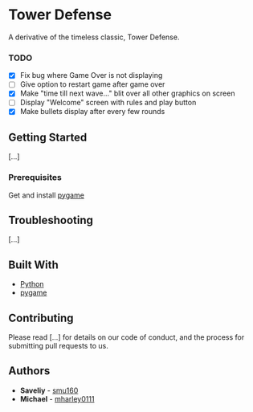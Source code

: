 # Tower Defense

A derivative of the timeless classic, Tower Defense. 

### TODO
- [x] Fix bug where Game Over is not displaying
- [ ] Give option to restart game after game over
- [X] Make "time till next wave..." blit over all other graphics on screen
- [ ] Display "Welcome" screen with rules and play button
- [x] Make bullets display after every few rounds 

## Getting Started

[...]

### Prerequisites

Get and install [pygame](https://www.pygame.org/wiki/GettingStarted)


## Troubleshooting

[...]

## Built With

* [Python](https://www.python.org)
* [pygame](https://www.pygame.org/wiki/about)


## Contributing

Please read [...] for details on our code of conduct, and the process for submitting pull requests to us.


## Authors

* **Saveliy** - [smu160](https://github.com/smu160)
* **Michael** - [mharley0111](https://github.com/mharley0111)